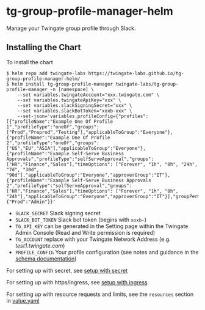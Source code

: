 # tg-group-profile-manager-helm
Manage your Twingate group profile through Slack.

## Installing the Chart

To install the chart
```shell
$ helm repo add twingate-labs https://twingate-labs.github.io/tg-group-profile-manager-helm/
$ helm install tg-group-profile-manager twingate-labs/tg-group-profile-manager -n [namespace] \
    --set variables.twingateAccount="xxx.twingate.com" \
    --set variables.twingateApiKey="xxx" \
    --set variables.slackSigningSecret="xxx" \
    --set variables.slackBotToken="xoxb-xxx" \
    --set-json='variables.profileConfig={"profiles":[{"profileName":"Example One Of Profile 1","profileType":"oneOf","groups":["Prod","Preprod","Testing"],"applicableToGroup":"Everyone"},{"profileName":"Example One Of Profile 2","profileType":"oneOf","groups":["US","EU","ASIA"],"applicableToGroup":"Everyone"},{"profileName":"Example Self-Serve Business Approvals","profileType":"selfServeApproval","groups":["HR","Finance","Sales"],"timeOptions": ["Forever", "1h", "8h", "24h", "7d", "30d", "90d"],"applicableToGroup":"Everyone","approverGroup":"IT"}, {"profileName":"Example Self-Serve Business Approvals 2","profileType":"selfServeApproval","groups":["HR","Finance","Sales"],"timeOptions": ["Forever", "1h", "8h", "24h"],"applicableToGroup":"Everyone","approverGroup":"IT"}],"groupPermissions":{"Prod":"Admin"}}'
```

- `SLACK_SECRET` Slack signing secret
- `SLACK_BOT_TOKEN` Slack bot token (begins with `xoxb-`)
- `TG_API_KEY` can be generated in the Setting page within the Twingate Admin Console (Read and Write permission is required)
- `TG_ACCOUNT` replace with your Twingate Network Address (e.g. _test1.twingate.com_)
- `PROFILE_CONFIG` Your profile configuration (see notes and guidance in the [schema documentation](./docs/SCHEMA.md))

For setting up with secret, see [setup with secret](./docs/WITH_SECRET.md)

For setting up with https/ingress, see [setup with ingress](./docs/WITH_INGRESS.md)

For setting up with resource requests and limits, see the `resources` section in [value.yaml](./values.yaml)
